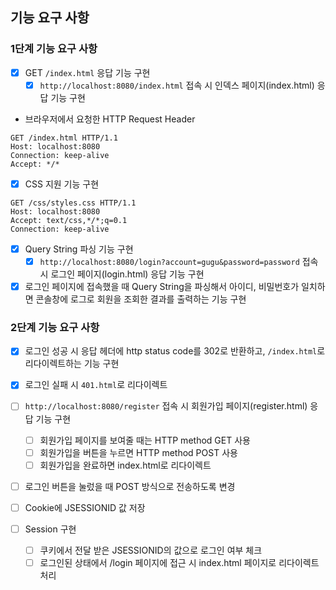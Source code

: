 ## 기능 요구 사항

### 1단계 기능 요구 사항

- [x] GET `/index.html` 응답 기능 구현
    - [x] `http://localhost:8080/index.html` 접속 시 인덱스 페이지(index.html) 응답 기능 구현
- 브라우저에서 요청한 HTTP Request Header

```text
GET /index.html HTTP/1.1
Host: localhost:8080
Connection: keep-alive
Accept: */*
```

- [x] CSS 지원 기능 구현

```text
GET /css/styles.css HTTP/1.1
Host: localhost:8080
Accept: text/css,*/*;q=0.1
Connection: keep-alive
```

- [x] Query String 파싱 기능 구현
    - [x] `http://localhost:8080/login?account=gugu&password=password` 접속 시 로그인 페이지(login.html) 응답 기능 구현
- [x] 로그인 페이지에 접속했을 때 Query String을 파싱해서 아이디, 비밀번호가 일치하면 콘솔창에 로그로 회원을 조회한 결과를 출력하는 기능 구현

### 2단계 기능 요구 사항

- [x] 로그인 성공 시 응답 헤더에 http status code를 302로 반환하고, `/index.html`로 리다이렉트하는 기능 구현
- [x] 로그인 실패 시 `401.html`로 리다이렉트

- [ ] `http://localhost:8080/register` 접속 시 회원가입 페이지(register.html) 응답 기능 구현
    - [ ] 회원가입 페이지를 보여줄 때는 HTTP method GET 사용
    - [ ] 회원가입을 버튼을 누르면 HTTP method POST 사용
    - [ ] 회원가입을 완료하면 index.html로 리다이렉트

- [ ] 로그인 버튼을 눌렀을 때 POST 방식으로 전송하도록 변경

- [ ] Cookie에 JSESSIONID 값 저장
- [ ] Session 구현
    - [ ] 쿠키에서 전달 받은 JSESSIONID의 값으로 로그인 여부 체크
    - [ ] 로그인된 상태에서 /login 페이지에 접근 시 index.html 페이지로 리다이렉트 처리
